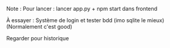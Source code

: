 Note : 
Pour lancer : 
lancer app.py + npm start dans frontend

À essayer : Système de login et tester bdd (imo sqlite le mieux) (Normalement c'est good)

Regarder pour historique
